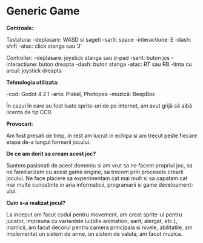 # Generic Game

**Controale:**

Tastatura:
-deplasare: WASD si sageti
-sarit: space
-interactiune: E
-dash: shift
-atac: click stanga sau 'J'
    
Controller:
-deplasare: joystick stanga sau d-pad
-sarit: buton jos
-interactiune: buton dreapta
-dash: buton stanga
-atac: RT sau RB
-tinta cu arcul: joystick dreapta

**Tehnologia utilizata:**

-cod: Godot 4.2.1
-arta: Piskel, Photopea
-muzică: BeepBox

În cazul în care au fost luate sprite-uri de pe internet, am avut grijă să aibă licenta de tip CC0.


**Provocari:**

Am fost presati de timp, in rest am lucrat in echipa si am trecut peste fiecare etapa de-a lungul formarii jocului.


**De ce am dorit sa cream acest joc?**

Suntem pasionati de acest domeniu si am vrut sa ne facem propriul joc, sa ne familiarizam cu acest game engine, sa trecem prin procesele crearii jocului. Ne face placere sa experimentam cat mai mult si sa capatam  cat mai multe cunostinte in aria informaticii, programarii si game development-ului.


**Cum s-a realizat jocul?**

La inceput am facut codul pentru movement, am creat sprite-ul pentru jucator, impreuna cu variantele lui(idle animation, sarit, alergat, etc.), inamicii, am facut decorul pentru camera principala si nivele, abilitatile, am implementat un sistem de arme, un sistem de valuta, am facut muzica. 


